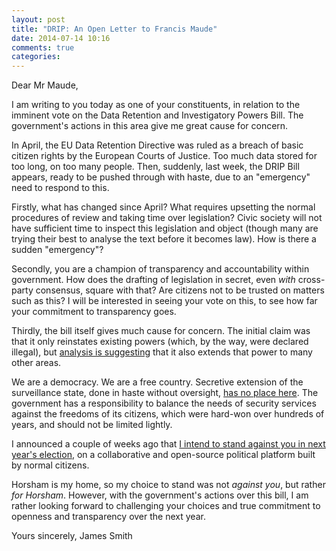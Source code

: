 ```yaml
---
layout: post
title: "DRIP: An Open Letter to Francis Maude"
date: 2014-07-14 10:16
comments: true
categories:
---
```


Dear Mr Maude,

I am writing to you today as one of your constituents, in relation to the imminent vote on the Data Retention and Investigatory Powers Bill. The government's actions in this area give me great cause for concern.

In April, the EU Data Retention Directive was ruled as a breach of basic citizen rights by the European Courts of Justice. Too much data stored for too long, on too many people. Then, suddenly, last week, the DRIP Bill appears, ready to be pushed through with haste, due to an "emergency" need to respond to this.

Firstly, what has changed since April? What requires upsetting the normal procedures of review and taking time over legislation? Civic society will not have sufficient time to inspect this legislation and object (though many are trying their best to analyse the text before it becomes law). How is there a sudden "emergency"?

Secondly, you are a champion of transparency and accountability within government. How does the drafting of legislation in secret, even *with* cross-party consensus, square with that? Are citizens not to be trusted on matters such as this? I will be interested in seeing your vote on this, to see how far your commitment to transparency goes.

Thirdly, the bill itself gives much cause for concern. The initial claim was that it only reinstates existing powers (which, by the way, were declared illegal), but [analysis is suggesting](http://cyberleagle.blogspot.com/2014/07/dissecting-emergency-data-retention-and.html) that it also extends that power to many other areas.

We are a democracy. We are a free country. Secretive extension of the surveillance state, done in haste without oversight, [has no place here](http://www.dailymail.co.uk/debate/article-2690181/David-Davis-devastating-attack-loss-privacy-This-data-law-catching-terrorists-lust-power.html). The government has a responsibility to balance the needs of security services against the freedoms of its citizens, which were hard-won over hundreds of years, and should not be limited lightly.

I announced a couple of weeks ago that [I intend to stand against you in next year's election](/blog/2014/06/27/standing-for-parliament-in-2015/), on a collaborative and open-source political platform built by normal citizens.

Horsham is my home, so my choice to stand was not *against you*, but rather *for Horsham*. However, with the government's actions over this bill, I am rather looking forward to challenging your choices and true commitment to openness and transparency over the next year.

Yours sincerely,
James Smith
